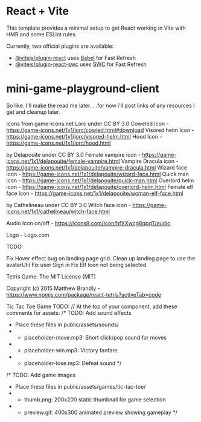 # React + Vite

This template provides a minimal setup to get React working in Vite with HMR and some ESLint rules.

Currently, two official plugins are available:

- [@vitejs/plugin-react](https://github.com/vitejs/vite-plugin-react/blob/main/packages/plugin-react/README.md) uses [Babel](https://babeljs.io/) for Fast Refresh
- [@vitejs/plugin-react-swc](https://github.com/vitejs/vite-plugin-react-swc) uses [SWC](https://swc.rs/) for Fast Refresh

# mini-game-playground-client

So like. I'll make the read me later. . .for now i'll post links of any resources I get and cleanup later.

Icons from game-icons.net
Lorc under CC BY 3.0
Coweled Icon - https://game-icons.net/1x1/lorc/cowled.html#download
Visored helm Icon - https://game-icons.net/1x1/lorc/visored-helm.html
Hood Icon - https://game-icons.net/1x1/lorc/hood.html

by Delapouite under CC BY 3.0
Female vampire icon - https://game-icons.net/1x1/delapouite/female-vampire.html
Vampire Dracula icon - https://game-icons.net/1x1/delapouite/vampire-dracula.html
Wizard face icon - https://game-icons.net/1x1/delapouite/wizard-face.html
Quick man icon - https://game-icons.net/1x1/delapouite/quick-man.html
Overlord helm icon - https://game-icons.net/1x1/delapouite/overlord-helm.html
Female elf face icon - https://game-icons.net/1x1/delapouite/woman-elf-face.html

by Cathelineau under CC BY 3.0
Witch face icon - https://game-icons.net/1x1/cathelineau/witch-face.html

Audio Icon on/off - https://icons8.com/icon/hfXXwcg8qpqT/audio

Logo - Logo.com

TODO:

Fix Hover effect bug on landing page grid.
Clean up landing page to use the avatarUtil
Fix user Sign in
Fix Elf Icon not being selected

Tetris Game:
The MIT License (MIT)

Copyright (c) 2015 Matthew Brandly - https://www.npmjs.com/package/react-tetris?activeTab=code

Tic Tac Toe Game TODO:
// At the top of your component, add these comments for assets:
/\* TODO: Add sound effects

- Place these files in public/assets/sounds/
- - placeholder-move.mp3: Short click/pop sound for moves
- - placeholder-win.mp3: Victory fanfare
- - placeholder-lose.mp3: Defeat sound
    \*/

/\* TODO: Add game images

- Place these files in public/assets/games/tic-tac-toe/
- - thumb.png: 200x200 static thumbnail for game selection
- - preview.gif: 400x300 animated preview showing gameplay
    \*/
